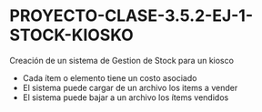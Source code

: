 # PROYECTO-CLASE-3.5.2-EJ-1-STOCK-KIOSKO

Creación de un sistema de Gestion de Stock para un kiosco

- Cada ítem o elemento tiene
un costo asociado
- El sistema puede cargar de un archivo los
items a vender
- El sistema puede bajar a un archivo los
ítems vendidos
